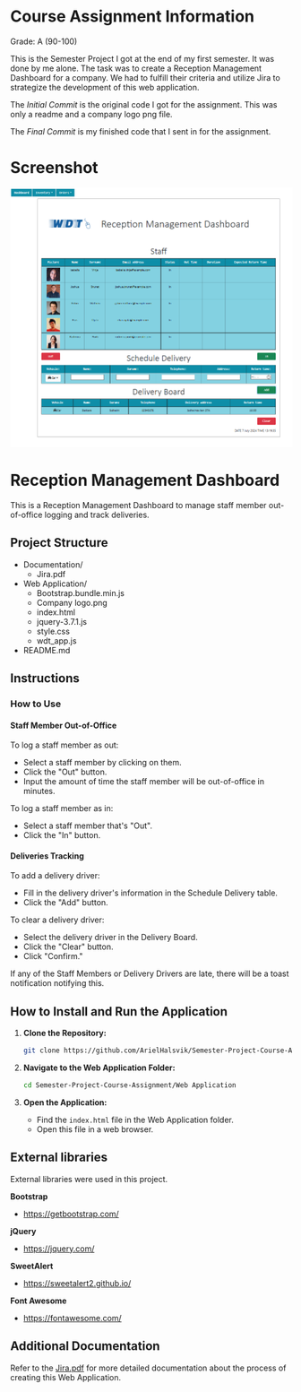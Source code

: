 # Course Assignment Information

Grade: A (90-100)

This is the Semester Project I got at the end of my first semester. It was done by me alone. The task was to create a Reception Management Dashboard for a company. We had to fulfill their criteria and utilize Jira to strategize the development of this web application.

The *Initial Commit* is the original code I got for the assignment. This was only a readme and a company logo png file.

The *Final Commit* is my finished code that I sent in for the assignment.

# Screenshot

![screenshot](screenshot.png)

# Reception Management Dashboard

This is a Reception Management Dashboard to manage staff member out-of-office logging and track deliveries.

## Project Structure

- Documentation/
  - Jira.pdf
- Web Application/
  - Bootstrap.bundle.min.js
  - Company logo.png
  - index.html
  - jquery-3.7.1.js
  - style.css
  - wdt_app.js
- README.md

## Instructions

### How to Use

#### Staff Member Out-of-Office

To log a staff member as out:
- Select a staff member by clicking on them.
- Click the "Out" button.
- Input the amount of time the staff member will be out-of-office in minutes.

To log a staff member as in:
- Select a staff member that's "Out".
- Click the "In" button.

#### Deliveries Tracking

To add a delivery driver:
- Fill in the delivery driver's information in the Schedule Delivery table.
- Click the "Add" button.

To clear a delivery driver:
- Select the delivery driver in the Delivery Board.
- Click the "Clear" button.
- Click "Confirm."

If any of the Staff Members or Delivery Drivers are late, there will be a toast notification notifying this.

## How to Install and Run the Application

1. **Clone the Repository:**
    ```bash
    git clone https://github.com/ArielHalsvik/Semester-Project-Course-Assignment
    ```

2. **Navigate to the Web Application Folder:**
    ```bash
    cd Semester-Project-Course-Assignment/Web Application
    ```

3. **Open the Application:**
    - Find the `index.html` file in the Web Application folder.
    - Open this file in a web browser.

## External libraries

External libraries were used in this project.

**Bootstrap**
- https://getbootstrap.com/

**jQuery**
- https://jquery.com/

**SweetAlert**
- https://sweetalert2.github.io/

**Font Awesome**
- https://fontawesome.com/

## Additional Documentation

Refer to the [Jira.pdf](Documentation/Jira.pdf) for more detailed documentation about the process of creating this Web Application.